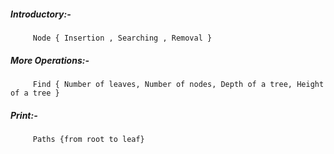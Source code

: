 ##### Introductory:-
         Node { Insertion , Searching , Removal }


##### More Operations:-
         Find { Number of leaves, Number of nodes, Depth of a tree, Height of a tree }
         
##### Print:-
         Paths {from root to leaf}
